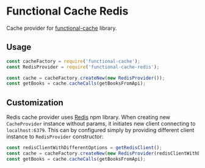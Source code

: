 # Functional Cache Redis

Cache provider for [functional-cache](https://www.npmjs.com/package/functional-cache) library.

## Usage

```javascript
const cacheFactory = require('functional-cache');
const RedisProvider = require('functional-cache-redis');

const cache = cacheFactory.createNew(new RedisProvider());
const getBooks = cache.cacheCalls(getBooksFromApi);
```

## Customization

Redis cache provider uses [Redis](https://www.npmjs.com/package/redis) npm library. When creating new `CacheProvider` instance without params, it initiates new client connecting to `localhost:6379`. This can by configured simply by providing different client instance to `RedisProvider` constructor:

```javascript
const redisClientWithDifferentOptions = getRedisClient();
const cache = cacheFactory.createNew(new RedisProvider(redisClientWithDifferentOptions));
const getBooks = cache.cacheCalls(getBooksFromApi);

```
